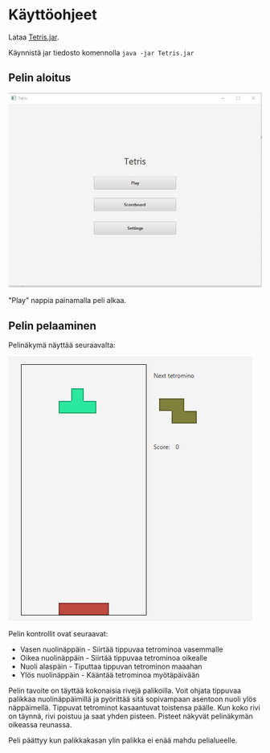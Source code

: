 # Käyttöohjeet

Lataa [Tetris.jar](https://github.com/FINDarkside/ot-harjoitustyo/releases/tag/viikko6).

Käynnistä jar tiedosto komennolla `java -jar Tetris.jar`

## Pelin aloitus

<img src="kuvat/menu.png">

"Play" nappia painamalla peli alkaa.

## Pelin pelaaminen

Pelinäkymä näyttää seuraavalta:

<img src="kuvat/game.png">

Pelin kontrollit ovat seuraavat:
* Vasen nuolinäppäin - Siirtää tippuvaa tetrominoa vasemmalle
* Oikea nuolinäppäin - Siirtää tippuvaa tetrominoa oikealle
* Nuoli alaspäin - Tiputtaa tippuvan tetrominon maaahan
* Ylös nuolinäppäin - Kääntää tetrominoa myötäpäivään

Pelin tavoite on täyttää kokonaisia rivejä palikoilla. Voit ohjata tippuvaa palikkaa nuolinäppäimillä ja pyörittää 
sitä sopivampaan asentoon nuoli ylös näppäimellä. Tippuvat tetrominot kasaantuvat toistensa päälle.
Kun koko rivi on täynnä, rivi poistuu ja saat yhden pisteen. Pisteet näkyvät pelinäkymän oikeassa reunassa.

Peli päättyy kun palikkakasan ylin palikka ei enää mahdu pelialueelle.
